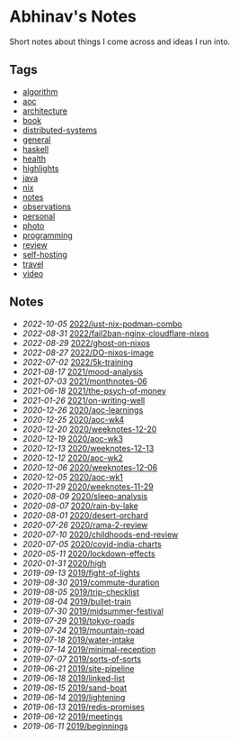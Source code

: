 # Abhinav's Notes

Short notes about things I come across and ideas I run into.

## Tags

- [algorithm](./tags/algorithm)
- [aoc](./tags/aoc)
- [architecture](./tags/architecture)
- [book](./tags/book)
- [distributed-systems](./tags/distributed-systems)
- [general](./tags/general)
- [haskell](./tags/haskell)
- [health](./tags/health)
- [highlights](./tags/highlights)
- [java](./tags/java)
- [nix](./tags/nix)
- [notes](./tags/notes)
- [observations](./tags/observations)
- [personal](./tags/personal)
- [photo](./tags/photo)
- [programming](./tags/programming)
- [review](./tags/review)
- [self-hosting](./tags/self-hosting)
- [travel](./tags/travel)
- [video](./tags/video)

## Notes

- *2022-10-05* [2022/just-nix-podman-combo](./2022/just-nix-podman-combo)
- *2022-08-31* [2022/fail2ban-nginx-cloudflare-nixos](./2022/fail2ban-nginx-cloudflare-nixos)
- *2022-08-29* [2022/ghost-on-nixos](./2022/ghost-on-nixos)
- *2022-08-27* [2022/DO-nixos-image](./2022/DO-nixos-image)
- *2022-07-02* [2022/5k-training](./2022/5k-training)
- *2021-08-17* [2021/mood-analysis](./2021/mood-analysis)
- *2021-07-03* [2021/monthnotes-06](./2021/monthnotes-06)
- *2021-06-18* [2021/the-psych-of-money](./2021/the-psych-of-money)
- *2021-01-26* [2021/on-writing-well](./2021/on-writing-well)
- *2020-12-26* [2020/aoc-learnings](./2020/aoc-learnings)
- *2020-12-25* [2020/aoc-wk4](./2020/aoc-wk4)
- *2020-12-20* [2020/weeknotes-12-20](./2020/weeknotes-12-20)
- *2020-12-19* [2020/aoc-wk3](./2020/aoc-wk3)
- *2020-12-13* [2020/weeknotes-12-13](./2020/weeknotes-12-13)
- *2020-12-12* [2020/aoc-wk2](./2020/aoc-wk2)
- *2020-12-06* [2020/weeknotes-12-06](./2020/weeknotes-12-06)
- *2020-12-05* [2020/aoc-wk1](./2020/aoc-wk1)
- *2020-11-29* [2020/weeknotes-11-29](./2020/weeknotes-11-29)
- *2020-08-09* [2020/sleep-analysis](./2020/sleep-analysis)
- *2020-08-07* [2020/rain-by-lake](./2020/rain-by-lake)
- *2020-08-01* [2020/desert-orchard](./2020/desert-orchard)
- *2020-07-26* [2020/rama-2-review](./2020/rama-2-review)
- *2020-07-10* [2020/childhoods-end-review](./2020/childhoods-end-review)
- *2020-07-05* [2020/covid-india-charts](./2020/covid-india-charts)
- *2020-05-11* [2020/lockdown-effects](./2020/lockdown-effects)
- *2020-01-31* [2020/high](./2020/high)
- *2019-09-13* [2019/fight-of-lights](./2019/fight-of-lights)
- *2019-08-30* [2019/commute-duration](./2019/commute-duration)
- *2019-08-05* [2019/trip-checklist](./2019/trip-checklist)
- *2019-08-04* [2019/bullet-train](./2019/bullet-train)
- *2019-07-30* [2019/midsummer-festival](./2019/midsummer-festival)
- *2019-07-29* [2019/tokyo-roads](./2019/tokyo-roads)
- *2019-07-24* [2019/mountain-road](./2019/mountain-road)
- *2019-07-18* [2019/water-intake](./2019/water-intake)
- *2019-07-14* [2019/minimal-reception](./2019/minimal-reception)
- *2019-07-07* [2019/sorts-of-sorts](./2019/sorts-of-sorts)
- *2019-06-21* [2019/site-pipeline](./2019/site-pipeline)
- *2019-06-18* [2019/linked-list](./2019/linked-list)
- *2019-06-15* [2019/sand-boat](./2019/sand-boat)
- *2019-06-14* [2019/lightening](./2019/lightening)
- *2019-06-13* [2019/redis-promises](./2019/redis-promises)
- *2019-06-12* [2019/meetings](./2019/meetings)
- *2019-06-11* [2019/beginnings](./2019/beginnings)
